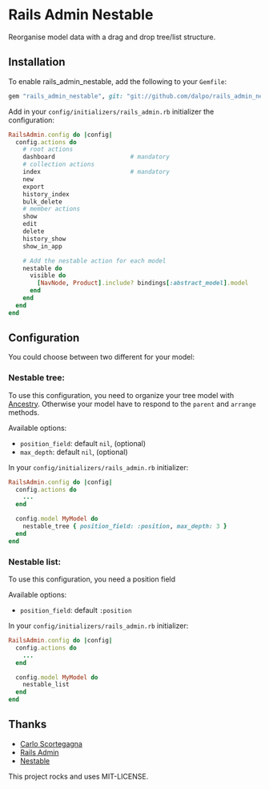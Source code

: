 # Rails Admin Nestable

Reorganise model data with a drag and drop tree/list structure.


## Installation

To enable rails_admin_nestable, add the following to your `Gemfile`:

```ruby
gem "rails_admin_nestable", git: "git://github.com/dalpo/rails_admin_nestable.git"
```

Add in your `config/initializers/rails_admin.rb` initializer the configuration:
```ruby
RailsAdmin.config do |config|
  config.actions do
    # root actions
    dashboard                     # mandatory
    # collection actions
    index                         # mandatory
    new
    export
    history_index
    bulk_delete
    # member actions
    show
    edit
    delete
    history_show
    show_in_app

    # Add the nestable action for each model
    nestable do
      visible do
        [NavNode, Product].include? bindings[:abstract_model].model
      end
    end
  end
end
```

## Configuration
You could choose between two different for your model:

### Nestable tree:
To use this configuration, you need to organize your tree model with [Ancestry](https://github.com/stefankroes/ancestry).
Otherwise your model have to respond to the `parent` and `arrange` methods.

Available options:
  * `position_field`: default `nil`, (optional)
  * `max_depth`: default `nil`, (optional)

In your `config/initializers/rails_admin.rb` initializer:
```ruby
RailsAdmin.config do |config|
  config.actions do
    ...
  end

  config.model MyModel do
    nestable_tree { position_field: :position, max_depth: 3 }
  end
end
```

### Nestable list:
To use this configuration, you need a position field

Available options:
  * `position_field`: default `:position`

In your `config/initializers/rails_admin.rb` initializer:
```ruby
RailsAdmin.config do |config|
  config.actions do
    ...
  end

  config.model MyModel do
    nestable_list
  end
end
```

## Thanks

* [Carlo Scortegagna](https://github.com/carloscortegagna)
* [Rails Admin](https://github.com/sferik/rails_admin)
* [Nestable](http://dbushell.github.com/Nestable)



This project rocks and uses MIT-LICENSE.
